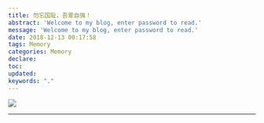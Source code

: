```yaml
---
title: 勿忘国耻，吾辈自强！
abstract: 'Welcome to my blog, enter password to read.'
message: 'Welcome to my blog, enter password to read.'
date: 2018-12-13 00:17:58
tags: Memory
categories: Memory
declare:
toc:
updated:
keywords: "."
---
```


![](https://img.vim-cn.com/11/4118901768164c5c4b2dd83d19b84701287c8a.jpg)


---